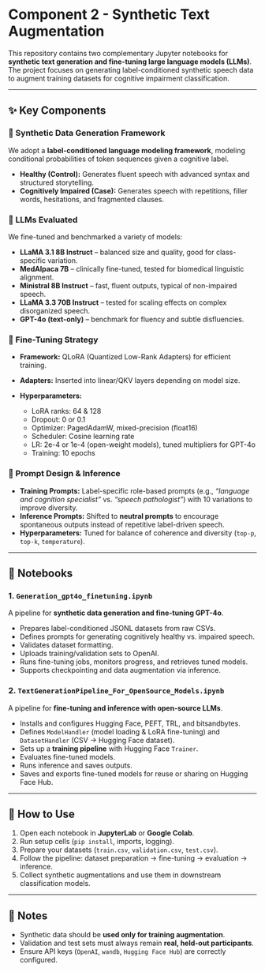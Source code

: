 
# Component 2 - Synthetic Text Augmentation

This repository contains two complementary Jupyter notebooks for **synthetic text generation and fine-tuning large language models (LLMs)**. The project focuses on generating label-conditioned synthetic speech data to augment training datasets for cognitive impairment classification.

---

## ✨ Key Components

### 🔹 Synthetic Data Generation Framework

We adopt a **label-conditioned language modeling framework**, modeling conditional probabilities of token sequences given a cognitive label.

* **Healthy (Control):** Generates fluent speech with advanced syntax and structured storytelling.
* **Cognitively Impaired (Case):** Generates speech with repetitions, filler words, hesitations, and fragmented clauses.

### 🔹 LLMs Evaluated

We fine-tuned and benchmarked a variety of models:

* **LLaMA 3.1 8B Instruct** – balanced size and quality, good for class-specific variation.
* **MedAlpaca 7B** – clinically fine-tuned, tested for biomedical linguistic alignment.
* **Ministral 8B Instruct** – fast, fluent outputs, typical of non-impaired speech.
* **LLaMA 3.3 70B Instruct** – tested for scaling effects on complex disorganized speech.
* **GPT-4o (text-only)** – benchmark for fluency and subtle disfluencies.

### 🔹 Fine-Tuning Strategy

* **Framework:** QLoRA (Quantized Low-Rank Adapters) for efficient training.
* **Adapters:** Inserted into linear/QKV layers depending on model size.
* **Hyperparameters:**

  * LoRA ranks: 64 & 128
  * Dropout: 0 or 0.1
  * Optimizer: PagedAdamW, mixed-precision (float16)
  * Scheduler: Cosine learning rate
  * LR: 2e-4 or 1e-4 (open-weight models), tuned multipliers for GPT-4o
  * Training: 10 epochs

### 🔹 Prompt Design & Inference

* **Training Prompts:** Label-specific role-based prompts (e.g., *“language and cognition specialist”* vs. *“speech pathologist”*) with 10 variations to improve diversity.
* **Inference Prompts:** Shifted to **neutral prompts** to encourage spontaneous outputs instead of repetitive label-driven speech.
* **Hyperparameters:** Tuned for balance of coherence and diversity (`top-p`, `top-k`, `temperature`).

---

## 📂 Notebooks

### 1. **`Generation_gpt4o_finetuning.ipynb`**

A pipeline for **synthetic data generation and fine-tuning GPT-4o**.

* Prepares label-conditioned JSONL datasets from raw CSVs.
* Defines prompts for generating cognitively healthy vs. impaired speech.
* Validates dataset formatting.
* Uploads training/validation sets to OpenAI.
* Runs fine-tuning jobs, monitors progress, and retrieves tuned models.
* Supports checkpointing and data augmentation via inference.

### 2. **`TextGenerationPipeline_For_OpenSource_Models.ipynb`**

A pipeline for **fine-tuning and inference with open-source LLMs**.

* Installs and configures Hugging Face, PEFT, TRL, and bitsandbytes.
* Defines `ModelHandler` (model loading & LoRA fine-tuning) and `DatasetHandler` (CSV → Hugging Face dataset).
* Sets up a **training pipeline** with Hugging Face `Trainer`.
* Evaluates fine-tuned models.
* Runs inference and saves outputs.
* Saves and exports fine-tuned models for reuse or sharing on Hugging Face Hub.

---

## 🚀 How to Use

1. Open each notebook in **JupyterLab** or **Google Colab**.
2. Run setup cells (`pip install`, imports, logging).
3. Prepare your datasets (`train.csv`, `validation.csv`, `test.csv`).
4. Follow the pipeline: dataset preparation → fine-tuning → evaluation → inference.
5. Collect synthetic augmentations and use them in downstream classification models.

---

## 📌 Notes

* Synthetic data should be **used only for training augmentation**.
* Validation and test sets must always remain **real, held-out participants**.
* Ensure API keys (`OpenAI`, `wandb`, `Hugging Face Hub`) are correctly configured.